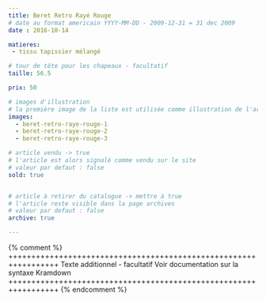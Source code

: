 ```yaml
---
title: Beret Retro Rayé Rouge
# date au format americain YYYY-MM-DD - 2009-12-31 = 31 dec 2009
date : 2016-10-14

matieres:
 - tissu tapissier mélangé

# tour de tête pour les chapeaux - facultatif
taille: 56.5

prix: 50

# images d'illustration
# la première image de la liste est utilisée comme illustration de l'article dans les pages de listing.
images:
  - beret-retro-raye-rouge-1
  - beret-retro-raye-rouge-2
  - beret-retro-raye-rouge-3

# article vendu -> true
# l'article est alors signalé comme vendu sur le site
# valeur par defaut : false
sold: true


# article à retirer du catalogue -> mettre à true
# l'article reste visible dans la page archives
# valeur par defaut : false
archive: true

---
```

{% comment %} +++++++++++++++++++++++++++++++++++++++++++++++++++++++++++++++++
              Texte additionnel - facultatif
              Voir documentation sur la syntaxe Kramdown
+++++++++++++++++++++++++++++++++++++++++++++++++++++++++++++++++ {% endcomment %}
